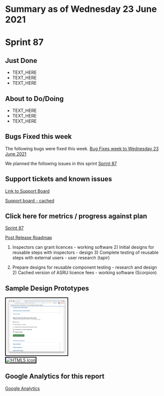 # Summary as of Wednesday 23 June 2021 

# Sprint 87

## Just Done
* TEXT_HERE
* TEXT_HERE
* TEXT_HERE

## About to Do/Doing
* TEXT_HERE
* TEXT_HERE
* TEXT_HERE

## Bugs Fixed this week
The following bugs were fixed this week.
[Bug Fixes week to Wednesday 23 June 2021](graphs/bugs23062021.png)

We planned the following issues in this sprint 
[Sprint 87](graphs/sprint23062021.png)

## Support tickets and known issues
[Link to Support Board](https://collaboration.homeoffice.gov.uk/jira/secure/RapidBoard.jspa?rapidView=1717&selectedIssue=ASSB-253)

[Support board - cached](graphs/supportBoard23062021.png)

## Click here for metrics / progress against plan
[Sprint 87](graphs/progress23062021.png)

[Post Release Roadmap](graphs/roadmap23062021.png)

1) Inspectors can grant licences - working software 2) Initial designs for reusable steps with inspectors - design 3) Complete testing of reusable steps with external users - user research (tapir)

1) Prepare designs for reusable component testing - research and design 2) Cached version of ASRU licence fees - working software (Scorpion)

## Sample Design Prototypes
<a href="graphs/proto1_23062021.png"><img src="graphs/proto1_23062021.png" alt="HTML5 Icon" width="200" style="border:2px solid black"></a>
<br>
<a href="graphs/proto2_23062021.png"><img src="graphs/proto2_23062021.png" alt="HTML5 Icon" width="200" style="border:2px solid black"></a>
<br>


## Google Analytics for this report
[Google Analytics](graphs/GA23062021.png)

